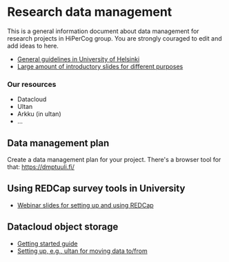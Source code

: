 # Research data management
This is a general information document about data management for research projects in HiPerCog group. You are strongly couraged to edit and add ideas to here.

- [General guidelines in University of Helsinki](https://www.helsinki.fi/en/research/services-researchers/data-support/research-data-management)
- [Large amount of introductory slides for different purposes](https://wiki.helsinki.fi/display/RDMforum2014/Data+management+course+materials)

### Our resources

- Datacloud
- Ultan
- Arkku (in ultan)
- ...

## Data management plan
Create a data management plan for your project. There's a browser tool for that:
https://dmptuuli.fi/


## Using REDCap survey tools in University
- [Webinar slides for setting up and using REDCap](https://wiki.helsinki.fi/display/RDMforum2014/Data+management+course+materials?preview=/223985293/393559581/REDCap_webinar_12_10_2021.pdf)

## Datacloud object storage
- [Getting started guide](https://wiki.helsinki.fi/display/Tutkimusdata/Getting+started+with+Datacloud)
- [Setting up, e.g., ultan for moving data to/from](https://wiki.helsinki.fi/pages/viewpage.action?spaceKey=Tutkimusdata&title=Uploading+large+data+sets+to+Datacloud+via+WebDAV)


